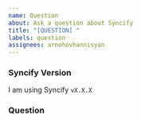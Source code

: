 ```yaml
---
name: Question
about: Ask a question about Syncify
title: "[QUESTION] "
labels: question
assignees: arnohovhannisyan
---
```


### Syncify Version

I am using Syncify `vX.X.X`

### Question

<!-- Ask your question below -->
